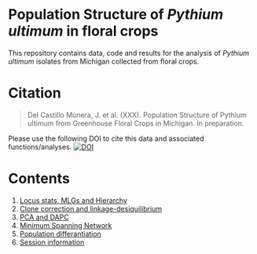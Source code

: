 # Population Structure of *Pythium ultimum* in floral crops

This repository contains data, code and results for the analysis of *Pythium ultimum* isolates from Michigan collected from floral crops.

Citation
========
> Del Castillo Múnera, J. et al. (XXX). Population Structure of Pythium ultimum from Greenhouse Floral Crops in Michigan. In preparation.

Please use the following DOI to cite this data and associated functions/analyses.
[![DOI](https://zenodo.org/badge/DOI/10.5281/zenodo.1405257.svg)](https://doi.org/10.5281/zenodo.1405257)

Contents
========
1. [Locus stats, MLGs and Hierarchy](analysis/Pythium_popgen.md)
2. [Clone correction and linkage-desiquilibrium](analysis/Clone_correction.md)
3. [PCA and DAPC](analysis/PCA_and_DAPC.md)
4. [Minimum Spanning Network](analysis/msn_analysis.md)
5. [Population differantiation](analysis/Pop_diff.md)
6. [Session information](info.md)
